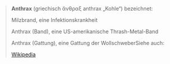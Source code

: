 > **Anthrax** (griechisch ἄνθραξ anthrax „Kohle“) bezeichnet:
>
> 
>
> Milzbrand, eine Infektionskrankheit
>
> Anthrax (Band), eine US-amerikanische Thrash-Metal-Band
>
> Anthrax (Gattung), eine Gattung der WollschweberSiehe auch:
>
> [Wikipedia](https://de.wikipedia.org/wiki/Anthrax)